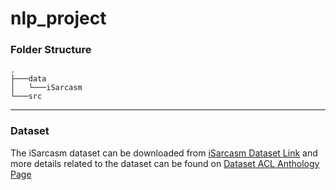 # nlp_project

### Folder Structure
```
.
├───data
│   └───iSarcasm
└───src
```
---
### Dataset

The iSarcasm dataset can be downloaded from [iSarcasm Dataset Link](https://aclanthology.org/attachments/2020.acl-main.118.Dataset.zip) and more details related to the dataset can be found on [Dataset ACL Anthology Page](https://aclanthology.org/2020.acl-main.118/)
